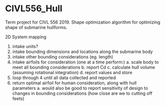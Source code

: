 # CIVL556_Hull
Term project for CIVL 556 2019. Shape optimization algorithm for optimizing shape of submarine hullforms.

2D System mapping
1. intake units?
2. intake bounding dimensions and locations along the submarine body
3. intake other bounding considerations (eg. length)
4. intake airfoils for consideration (one at a time perform:)
    a. scale body to meet all bounding considerations
    b. report Cd
    c. calculate hull volume (assuming rotational integration)
    d. report values and store
5. loop through 4 until all data collected and reported
6. return optimal airfoil for human consideration, along with hull parameters
    a. would also be good to report sensitivity of design to changes in bounding considerations (how close are we to cutting off feets)

